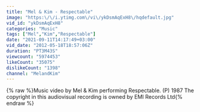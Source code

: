 ```yaml
---
title: "Mel & Kim - Respectable"
image: "https:\/\/i.ytimg.com\/vi\/ykDsmAqExH8\/hqdefault.jpg"
vid_id: "ykDsmAqExH8"
categories: "Music"
tags: ["Mel","Kim","Respectable"]
date: "2021-09-11T14:17:49+03:00"
vid_date: "2012-05-18T18:57:06Z"
duration: "PT3M43S"
viewcount: "5974453"
likeCount: "35075"
dislikeCount: "1398"
channel: "MelandKim"
---
```

{% raw %}Music video by Mel &amp; Kim performing Respectable. (P) 1987 The copyright in this audiovisual recording is owned by EMI Records Ltd{% endraw %}
